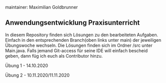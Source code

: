 maintainer: Maximilian Goldbrunner

Anwendungsentwicklung Praxisunterricht
---------------------------------------

In diesem Repository finden sich Lösungen zu den 
bearbeiteten Aufgaben.
Einfach in den entsprechenden Branch(oben links unter main) der jeweiligen Übungswoche wechseln.
Die Lösungen finden sich im Ordner /src unter Main.java.
Falls jemand Git-access für seine IDE will einfach bescheid geben, dann füg ich euch 
als Contributor hinzu.

Übung 1 - 14.10.2020

Übung 2 - 10.11.2020/11.11.2020
